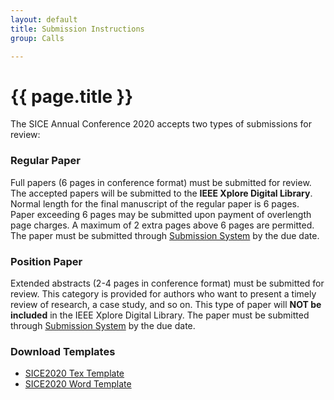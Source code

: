 ```yaml
---
layout: default
title: Submission Instructions
group: Calls

---
```


# {{ page.title }}

The SICE Annual Conference 2020 accepts two types of submissions for review:

### Regular Paper
Full papers (6 pages in conference format) must be submitted for review. The accepted papers will be submitted to the **IEEE Xplore Digital Library**. Normal length for the final manuscript of the regular paper is 6 pages. Paper exceeding 6 pages may be submitted upon payment of overlength page charges. A maximum of 2 extra pages above 6 pages are permitted. The paper must be submitted through [Submission System](#) by the due date.

### Position Paper
Extended abstracts (2-4 pages in conference format) must be submitted for review. This category is provided for authors who want to present a timely review of research, a case study, and so on. This type of paper will **NOT be included** in the IEEE Xplore Digital Library. The paper must be submitted through [Submission System](#) by the due date.

### Download Templates
- [SICE2020 Tex Template](http://www.sice.jp/siceac/sice2019/wp-content/uploads/2019/01/SICE2019TexTemplate.zip)
- [SICE2020 Word Template](http://www.sice.jp/siceac/sice2019/wp-content/uploads/2019/01/SICE2019WordTemplate.zip)


<!-- #### Dual Submission Policy

*Accepted papers will appear in the conference proceedings published by the ACM. Warning: It is ACM policy not to allow double submissions, where the same paper is submitted to more than one conference/journal concurrently. Any double submissions detected will be immediately rejected from all conferences/journals involved.*
{: class="bs-callout bs-callout-danger" } -->
